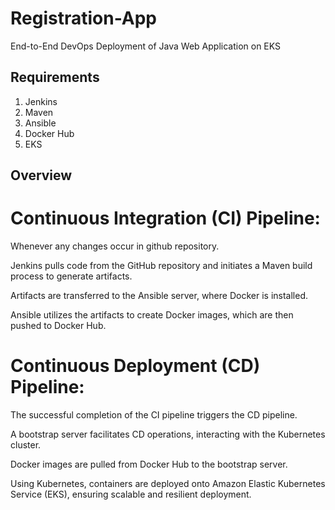 # Registration-App
End-to-End DevOps Deployment of Java Web Application on EKS

## Requirements
1. Jenkins
2. Maven
3. Ansible
4. Docker Hub
5. EKS

## Overview

# Continuous Integration (CI) Pipeline:
Whenever any changes occur in github repository.

Jenkins pulls code from the GitHub repository and initiates a Maven build process to generate artifacts.

Artifacts are transferred to the Ansible server, where Docker is installed.

Ansible utilizes the artifacts to create Docker images, which are then pushed to Docker Hub.

# Continuous Deployment (CD) Pipeline:
The successful completion of the CI pipeline triggers the CD pipeline.

A bootstrap server facilitates CD operations, interacting with the Kubernetes cluster.

Docker images are pulled from Docker Hub to the bootstrap server.

Using Kubernetes, containers are deployed onto Amazon Elastic Kubernetes Service (EKS), ensuring scalable and resilient deployment.
